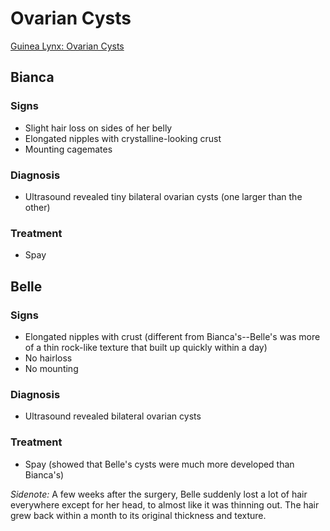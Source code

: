 # Ovarian Cysts

[Guinea Lynx: Ovarian Cysts](http://www.guinealynx.info/ovarian_cysts.html)

## Bianca

### Signs
- Slight hair loss on sides of her belly
- Elongated nipples with crystalline-looking crust
- Mounting cagemates

### Diagnosis
- Ultrasound revealed tiny bilateral ovarian cysts (one larger than the other)

### Treatment
- Spay

## Belle

### Signs
- Elongated nipples with crust (different from Bianca's--Belle's was more of a thin rock-like texture that built up quickly within a day)
- No hairloss
- No mounting

### Diagnosis
- Ultrasound revealed bilateral ovarian cysts

### Treatment
- Spay (showed that Belle's cysts were much more developed than Bianca's)

*Sidenote:* A few weeks after the surgery, Belle suddenly lost a lot of hair everywhere except for her head, to almost like it was thinning out. The hair grew back within a month to its original thickness and texture.
